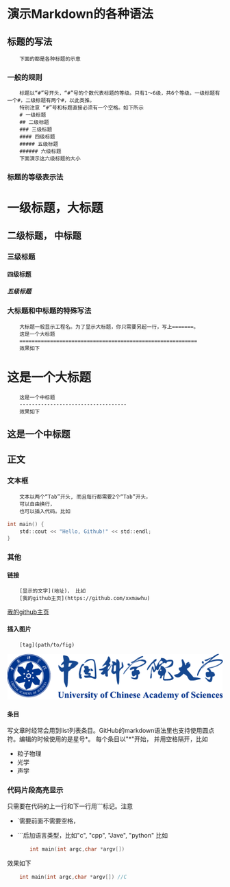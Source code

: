 # 演示Markdown的各种语法
## 标题的写法
        下面的都是各种标题的示意 
       
### 一般的规则
        标题以“#”号开头，“#”号的个数代表标题的等级。只有1～6级，共6个等级。一级标题有一个#，二级标题有两个#，以此类推。
        特别注意 “#”号和标题直接必须有一个空格。如下所示
		# 一级标题
		## 二级标题
		### 三级标题
		#### 四级标题
		##### 五级标题
		###### 六级标题
        下面演示这六级标题的大小
### 标题的等级表示法
# 一级标题，大标题
## 二级标题， 中标题
### 三级标题
#### 四级标题
##### 五级标题

### 大标题和中标题的特殊写法
        大标题一般显示工程名。为了显示大标题，你只需要另起一行，写上=======。
        这是一个大标题
        ==========================================================
        效果如下

这是一个大标题
==========================================================
        这是一个中标题
        -----------------------------------
        效果如下
这是一个中标题
-----------------------------------

  
## 正文
### 文本框
        文本以两个“Tab”开头, 而且每行都需要2个“Tab”开头，
        可以自由换行， 
        也可以插入代码。比如
```c
int main() {
    std::cout << "Hello, Github!" << std::endl;
}
```
### 其他
#### 链接
        [显示的文字](地址)， 比如
        [我的github主页](https://github.com/xxmawhu)
[我的github主页](https://github.com/xxmawhu)


#### 插入图片
        [tag](path/to/fig)
![ucaslog](/images/ucaslogo.png)

#### 条目
写文章时经常会用到list列表条目。GitHub的markdown语法里也支持使用圆点符。编辑的时候使用的是星号*。
每个条目以"*"开始， 并用空格隔开，比如
* 粒子物理
* 光学
* 声学

### 代码片段高亮显示
只需要在代码的上一行和下一行用\`\`\`标记。注意
* \`需要前面不需要空格， 
* \`\`\`后加语言类型，比如"c", "cpp", "Jave", "python"
比如

    ```c
	    int main(int argc,char *argv[])
    ```

效果如下
```c
	int main(int argc,char *argv[]) //C
```

